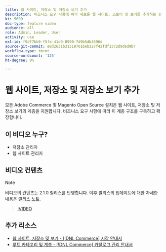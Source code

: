 ```yaml
---
title: 웹 사이트, 저장소 및 저장소 보기 추가
description: 비즈니스 요구 사항에 따라 새로운 웹 사이트, 스토어 및 보기를 추가하는 방법을 알아봅니다.
kt: 5609
doc-type: feature video
audience: all
role: Admin, Leader, User
activity: use
exl-id: f9df7bb0-f5fe-41c0-8990-7d9b5db3596d
source-git-commit: e8d2631b31319701beb327f42fdf1372d9dad9b7
workflow-type: tm+mt
source-wordcount: '125'
ht-degree: 0%

---
```


# 웹 사이트, 저장소 및 저장소 보기 추가

모든 Adobe Commerce 및 Magento Open Source 설치은 웹 사이트, 저장소 및 저장소 보기의 계층을 지원합니다. 비즈니스 요구 사항에 따라 이 계층 구조를 구축하고 확장합니다.

## 이 비디오 누구?

- 저장소 관리자
- 웹 사이트 관리자

## 비디오 컨텐츠

>[!NOTE]
>
>비디오의 컨텐츠는 2.1.0 릴리스를 반영합니다. 이후 릴리스의 업데이트에 대한 자세한 내용은 [릴리스 노트](https://experienceleague.adobe.com/docs/commerce-operations/release/notes/overview.html).

>[!VIDEO](https://video.tv.adobe.com/v/35787?quality=12&learn=on)

## 추가 리소스

- [웹 사이트, 저장소 및 보기 - [!DNL Commerce] 시작 안내서](https://experienceleague.adobe.com/docs/commerce-admin/start/setup/websites-stores-views.html)
- [루트 카테고리 및 계층 - [!DNL Commerce] 카탈로그 관리 안내서](https://experienceleague.adobe.com/docs/commerce-admin/catalog/categories/category-root.html)
